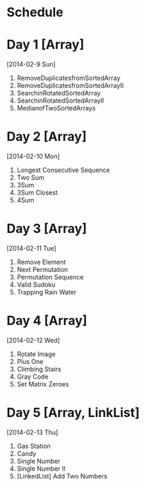 Schedule
========

Day 1 [Array]
=============
[2014-02-9 Sun]
  1. RemoveDuplicatesfromSortedArray
  2. RemoveDuplicatesfromSortedArrayII 
  3. SearchinRotatedSortedArray
  4. SearchinRotatedSortedArrayII
  5. MedianofTwoSortedArrays


Day 2 [Array]
=============
[2014-02-10 Mon]
  1. Longest Consecutive Sequence
  2. Two Sum
  3. 3Sum
  4. 3Sum Closest
  5. 4Sum


Day 3 [Array]
=============
[2014-02-11 Tue]
  1. Remove Element
  2. Next Permutation
  3. Permutation Sequence
  4. Valid Sudoku
  5. Trapping Rain Water


Day 4 [Array]
=============
[2014-02-12 Wed]

  1. Rotate Image
  2. Plus One
  3. Climbing Stairs 
  4. Gray Code
  5. Set Matrix Zeroes

Day 5 [Array, LinkList]
=======================
[2014-02-13 Thu]
  1. Gas Station
  2. Candy
  3. Single Number 
  4. Single Number II
  5. [LinkedList] Add Two Numbers
